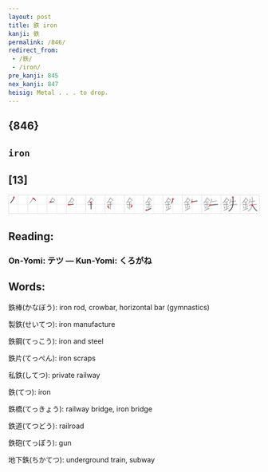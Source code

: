 ```yaml
---
layout: post
title: 鉄 iron
kanji: 鉄
permalink: /846/
redirect_from:
 - /鉄/
 - /iron/
pre_kanji: 845
nex_kanji: 847
heisig: Metal . . . to drop.
---
```


## {846}

## `iron`

## [13]

<div class="stroke"><img src="../images/E98984.png" /></div>

## Reading:

### On-Yomi: テツ &mdash; Kun-Yomi: くろがね

## Words:

鉄棒(かなぼう): iron rod, crowbar, horizontal bar (gymnastics)

製鉄(せいてつ): iron manufacture

鉄鋼(てっこう): iron and steel

鉄片(てっぺん): iron scraps

私鉄(してつ): private railway

鉄(てつ): iron

鉄橋(てっきょう): railway bridge, iron bridge

鉄道(てつどう): railroad

鉄砲(てっぽう): gun

地下鉄(ちかてつ): underground train, subway
